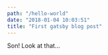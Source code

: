 ```yaml
---
path: "/hello-world"
date: "2018-01-04 10:03:51"
title: "First gatsby blog post"
---
```


Son! Look at that...